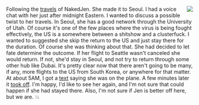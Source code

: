 <img src="http://scripting.com/images/2020/03/20/jen.png" border="0" align="right">Following the <a href="http://scripting.com/2020/03/19.html#a141211">travels</a> of NakedJen. She made it to Seoul. I had a voice chat with her just after midnight Eastern. I wanted to discuss a possible twist to her travels. In Seoul, she has a good network through the University of Utah. Of course it's one of the few places where the virus is being fought effectively, the US is a somewhere between a shitshow and a clusterfuck. I wanted to suggested she skip the return to the US and just stay there for the duration. Of course she was thinking about that. She had decided to let fate determine the outcome. If her flight to Seattle wasn't canceled she would return. If not, she'd stay in Seoul, and not try to return through some other hub like Dubai. It's pretty clear now that there aren't going to be many, if any, more flights to the US from South Korea, or anywhere for that matter. At about 5AM, I got a <a href="http://scripting.com/images/2020/03/20/jenplane.png">text</a> saying she was on the plane. A few minutes later it <a href="https://flightaware.com/live/flight/DAL198">took off</a>. I'm happy, I'd like to see her again, and I'm not sure that could happen if she had stayed there. Also, I'm not sure if Jen is better off here, but we are. :boom:
